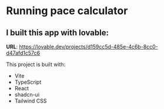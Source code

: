# Running pace calculator

## I built this app with lovable:

**URL**: https://lovable.dev/projects/d159cc5d-485e-4c6b-8cc0-d47afd1c57c6

This project is built with:
- Vite
- TypeScript
- React
- shadcn-ui
- Tailwind CSS
